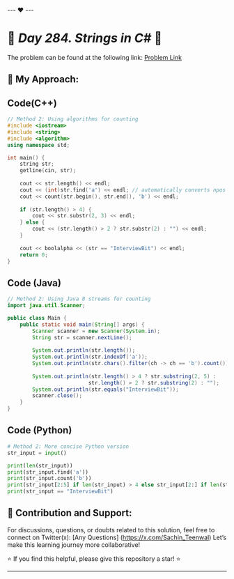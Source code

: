 --- ❤️ ---

# 🚀 _Day 284. Strings in C#_ 🧠


The problem can be found at the following link: [Problem Link](https://www.interviewbit.com/problems/strings-in-c/)

## 🎯 **My Approach:**


## Code(C++)
```cpp
// Method 2: Using algorithms for counting
#include <iostream>
#include <string>
#include <algorithm>
using namespace std;

int main() {
    string str;
    getline(cin, str);
    
    cout << str.length() << endl;
    cout << (int)str.find('a') << endl; // automatically converts npos to -1
    cout << count(str.begin(), str.end(), 'b') << endl;
    
    if (str.length() > 4) {
        cout << str.substr(2, 3) << endl;
    } else {
        cout << (str.length() > 2 ? str.substr(2) : "") << endl;
    }
    
    cout << boolalpha << (str == "InterviewBit") << endl;
    return 0;
}
```

## Code (Java)

```java
// Method 2: Using Java 8 streams for counting
import java.util.Scanner;

public class Main {
    public static void main(String[] args) {
        Scanner scanner = new Scanner(System.in);
        String str = scanner.nextLine();
        
        System.out.println(str.length());
        System.out.println(str.indexOf('a'));
        System.out.println(str.chars().filter(ch -> ch == 'b').count());
        
        System.out.println(str.length() > 4 ? str.substring(2, 5) : 
                          str.length() > 2 ? str.substring(2) : "");
        System.out.println(str.equals("InterviewBit"));
        scanner.close();
    }
}
```

## Code (Python)

```python
# Method 2: More concise Python version
str_input = input()

print(len(str_input))
print(str_input.find('a'))
print(str_input.count('b'))
print(str_input[2:5] if len(str_input) > 4 else str_input[2:] if len(str_input) > 2 else "")
print(str_input == "InterviewBit")
```



## 🎯 **Contribution and Support:**

For discussions, questions, or doubts related to this solution, feel free to connect on Twitter(x): [Any Questions] (https://x.com/Sachin_Teenwal) Let’s make this learning journey more collaborative!

⭐ If you find this helpful, please give this repository a star! ⭐

---
